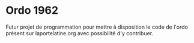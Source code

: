 # Ordo 1962
Futur projet de programmation pour mettre à disposition le code de l'ordo présent sur laportelatine.org avec possibilité d'y contribuer.
